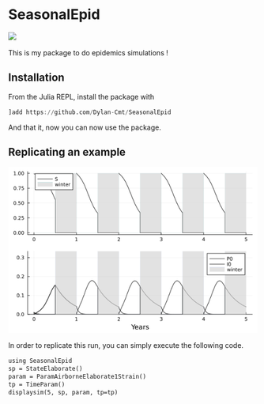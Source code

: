 # SeasonalEpid

[![](https://img.shields.io/badge/docs-dev-blue.svg)](https://Dylan-Cmt.github.io/SeasonalEpid/dev/)

This is my package to do epidemics simulations !

## Installation

From the Julia REPL, install the package with 
```jl
]add https://github.com/Dylan-Cmt/SeasonalEpid
```

And that it, now you can now use the package.

## Replicating an example

![image](docs/src/img/elab1str.png)

In order to replicate this run, you can simply execute the following code.

```
using SeasonalEpid
sp = StateElaborate()
param = ParamAirborneElaborate1Strain()
tp = TimeParam()
displaysim(5, sp, param, tp=tp)
```
